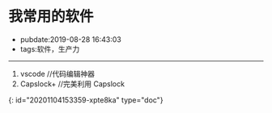 # 我常用的软件

- pubdate:2019-08-28 16:43:03
- tags:软件，生产力

---

1. vscode //代码编辑神器
2. Capslock+ //完美利用 Capslock


{: id="20201104153359-xpte8ka" type="doc"}
